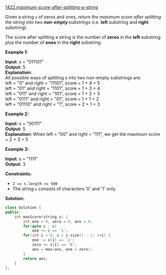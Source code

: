 [1422.maximum-score-after-splitting-a-string](https://leetcode.com/problems/maximum-score-after-splitting-a-string/)  

Given a string `s` of zeros and ones, _return the maximum score after splitting the string into two **non-empty** substrings_ (i.e. **left** substring and **right** substring).

The score after splitting a string is the number of **zeros** in the **left** substring plus the number of **ones** in the **right** substring.

**Example 1:**

  
**Input:** s = "011101"  
**Output:** 5   
**Explanation:**   
All possible ways of splitting s into two non-empty substrings are:  
left = "0" and right = "11101", score = 1 + 4 = 5   
left = "01" and right = "1101", score = 1 + 3 = 4   
left = "011" and right = "101", score = 1 + 2 = 3   
left = "0111" and right = "01", score = 1 + 1 = 2   
left = "01110" and right = "1", score = 2 + 1 = 3  

**Example 2:**

  
**Input:** s = "00111"  
**Output:** 5  
**Explanation:** When left = "00" and right = "111", we get the maximum score = 2 + 3 = 5  

**Example 3:**

  
**Input:** s = "1111"  
**Output:** 3  

**Constraints:**

*   `2 <= s.length <= 500`
*   The string `s` consists of characters '0' and '1' only.  



**Solution:**  

```cpp
class Solution {
public:
    int maxScore(string s) {
        int one = 0, zero = 0, ans = 0;
        for(auto c : s)
            one += c == '1';
        for(int i = 0; i < s.size() - 1; ++i) {
            one -= s[i] == '1';
            zero += s[i] == '0';
            ans = max(ans, one + zero);
        }
        return ans;
    }
};
```
      